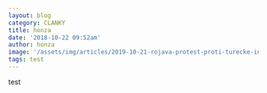 ```yaml
---
layout: blog
category: CLANKY
title: honza
date: '2018-10-22 09:52am'
author: honza
image: '/assets/img/articles/2019-10-21-rojava-protest-proti-turecke-invazi.jpg'
tags: test
---
```

test
